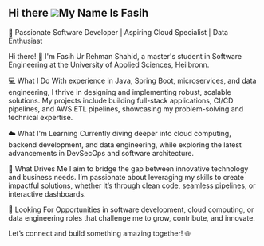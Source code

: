## Hi there ![](https://user-images.githubusercontent.com/18350557/176309783-0785949b-9127-417c-8b55-ab5a4333674e.gif)My Name Is Fasih

🚀 Passionate Software Developer | Aspiring Cloud Specialist | Data Enthusiast

Hi there! 👋 I'm Fasih Ur Rehman Shahid, a master's student in Software Engineering at the University of Applied Sciences, Heilbronn.

💻 What I Do
With experience in Java, Spring Boot, microservices, and data engineering, I thrive in designing and implementing robust, scalable solutions. My projects include building full-stack applications, CI/CD pipelines, and AWS ETL pipelines, showcasing my problem-solving and technical expertise.

☁️ What I'm Learning
Currently diving deeper into cloud computing, backend development, and data engineering, while exploring the latest advancements in DevSecOps and software architecture.

🌟 What Drives Me
I aim to bridge the gap between innovative technology and business needs. I’m passionate about leveraging my skills to create impactful solutions, whether it’s through clean code, seamless pipelines, or interactive dashboards.

🎯 Looking For
Opportunities in software development, cloud computing, or data engineering roles that challenge me to grow, contribute, and innovate.

Let’s connect and build something amazing together! 🌐

<!--
**fasih6/fasih6** is a ✨ _special_ ✨ repository because its `README.md` (this file) appears on your GitHub profile.

Here are some ideas to get you started:

- 🔭 I’m currently working on ...
- 🌱 I’m currently learning ...
- 👯 I’m looking to collaborate on ...
- 🤔 I’m looking for help with ...
- 💬 Ask me about ...
- 📫 How to reach me: ...
- 😄 Pronouns: ...
- ⚡ Fun fact: ...
-->
